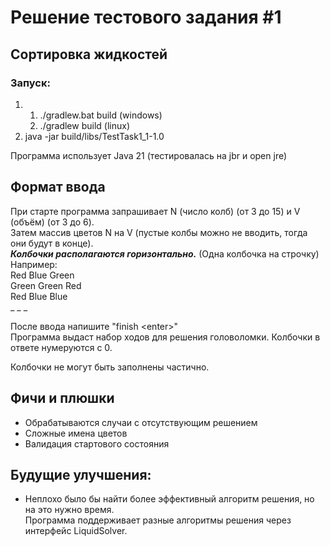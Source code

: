 # Решение тестового задания #1
## Сортировка жидкостей
### Запуск:
1) 1. ./gradlew.bat build (windows)
   2. ./gradlew build (linux)
2) java -jar build/libs/TestTask1_1-1.0  

Программа использует Java 21 (тестировалась на jbr и open jre)
## Формат ввода
При старте программа запрашивает N (число колб) (от 3 до 15) и V (объём) (от 3 до 6).  
Затем массив цветов N на V (пустые колбы можно не вводить, тогда они будут в конце).  
___Колбочки располагаются горизонтально.___ (Одна колбочка на строчку)  
Например:  
Red Blue Green  
Green Green Red  
Red Blue Blue  
_ _ \_  

После ввода напишите "finish <enter\>"  
Программа выдаст набор ходов для решения головоломки. Колбочки в ответе нумеруются с 0.

Колбочки не могут быть заполнены частично.  
## Фичи и плюшки
+ Обрабатываются случаи с отсутствующим решением
+ Сложные имена цветов
+ Валидация стартового состояния

## Будущие улучшения:
+ Неплохо было бы найти более эффективный алгоритм решения, но на это нужно время.  
  Программа поддерживает разные алгоритмы решения через интерфейс LiquidSolver.